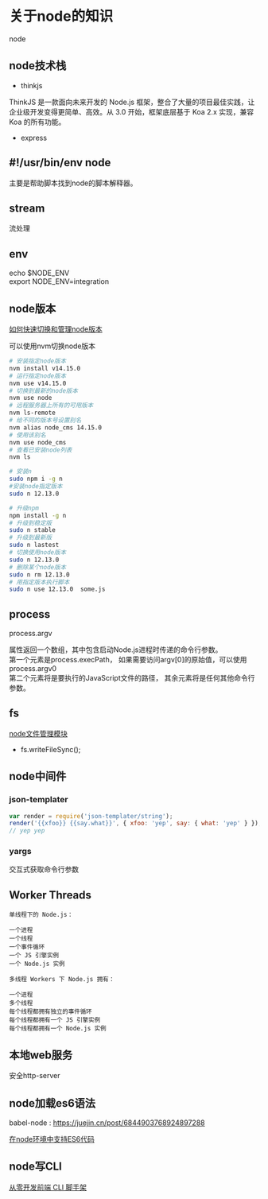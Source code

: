 # 关于node的知识

node

## node技术栈

- thinkjs

ThinkJS 是一款面向未来开发的 Node.js 框架，整合了大量的项目最佳实践，让企业级开发变得更简单、高效。从 3.0 开始，框架底层基于 Koa 2.x 实现，兼容 Koa 的所有功能。

- express

## \#!/usr/bin/env node

主要是帮助脚本找到node的脚本解释器。

## stream

流处理

## env

echo $NODE_ENV  
export NODE_ENV=integration

## node版本

[如何快速切换和管理node版本](https://juejin.cn/post/7132680379898527757)

可以使用nvm切换node版本

```sh
# 安装指定node版本
nvm install v14.15.0
# 运行指定node版本
nvm use v14.15.0
# 切换到最新的node版本
nvm use node
# 远程服务器上所有的可用版本
nvm ls-remote
# 给不同的版本号设置别名
nvm alias node_cms 14.15.0
# 使用该别名
nvm use node_cms
# 查看已安装node列表
nvm ls
```

```sh
# 安装n
sudo npm i -g n
#安装node指定版本
sudo n 12.13.0

# 升级npm 
npm install -g n
# 升级到稳定版
sudo n stable
# 升级到最新版
sudo n lastest
# 切换使用node版本
sudo n 12.13.0
# 删除某个node版本
sudo n rm 12.13.0
# 用指定版本执行脚本
sudo n use 12.13.0  some.js
```

## process

 process.argv

属性返回一个数组，其中包含启动Node.js进程时传递的命令行参数。  
第一个元素是process.execPath， 如果需要访问argv[0]的原始值，可以使用process.argv0  
第二个元素将是要执行的JavaScript文件的路径， 其余元素将是任何其他命令行参数。

## fs

[node文件管理模块](https://juejin.cn/post/6844903778177515534)

- fs.writeFileSync();

## node中间件

### json-templater

```js
var render = require('json-templater/string');
render('{{xfoo}} {{say.what}}', { xfoo: 'yep', say: { what: 'yep' } });
// yep yep
```

### yargs

交互式获取命令行参数

## Worker Threads

```
单线程下的 Node.js：

一个进程
一个线程
一个事件循环
一个 JS 引擎实例
一个 Node.js 实例

多线程 Workers 下 Node.js 拥有：

一个进程
多个线程
每个线程都拥有独立的事件循环
每个线程都拥有一个 JS 引擎实例
每个线程都拥有一个 Node.js 实例
```

## 本地web服务

安全http-server

## node加载es6语法

babel-node : <https://juejin.cn/post/6844903768924897288>

[在node环境中支持ES6代码](https://juejin.cn/post/6844904017764548622)

## node写CLI

[从零开发前端 CLI 脚手架](https://juejin.cn/post/7271599265969225743?searchId=20231101155303E808D3D78EF1865DB3CF)
